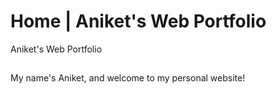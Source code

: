 # Home | Aniket's Web Portfolio
Aniket's Web Portfolio
##
My name's Aniket, and welcome to my personal website!